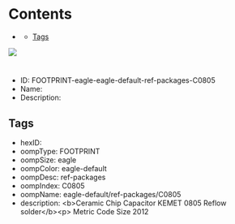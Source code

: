 



Contents
========

* [](#)
	* [Tags](#tags)
  
![][im]
# 

- ID: FOOTPRINT-eagle-eagle-default-ref-packages-C0805
- Name: 
- Description: 

## Tags

- hexID: 
- oompType: FOOTPRINT
- oompSize: eagle
- oompColor: eagle-default
- oompDesc: ref-packages
- oompIndex: C0805
- oompName: eagle-default/ref-packages/C0805
- description: &lt;b&gt;Ceramic Chip Capacitor KEMET 0805 Reflow solder&lt;/b&gt;&lt;p&gt;&#xD;
Metric Code Size 2012



[im]: image.png

